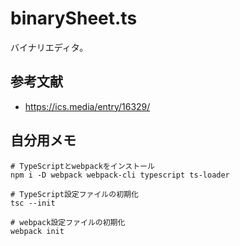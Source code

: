 # binarySheet.ts

バイナリエディタ。  

## 参考文献

- <https://ics.media/entry/16329/>

## 自分用メモ

```shell
# TypeScriptとwebpackをインストール
npm i -D webpack webpack-cli typescript ts-loader

# TypeScript設定ファイルの初期化
tsc --init

# webpack設定ファイルの初期化
webpack init
```
